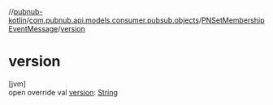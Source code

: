 //[pubnub-kotlin](../../../index.md)/[com.pubnub.api.models.consumer.pubsub.objects](../index.md)/[PNSetMembershipEventMessage](index.md)/[version](version.md)

# version

[jvm]\
open override val [version](version.md): [String](https://kotlinlang.org/api/latest/jvm/stdlib/kotlin/-string/index.html)
